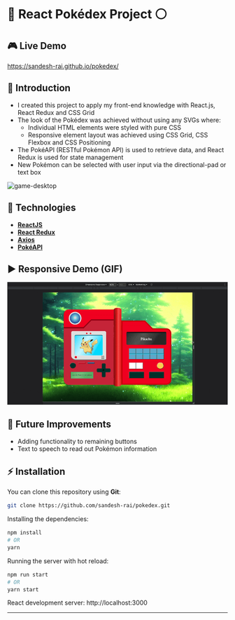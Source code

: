# 🔴 React Pokédex Project ⚪

## 🎮 Live Demo
https://sandesh-rai.github.io/pokedex/

## 📄 Introduction
- I created this project to apply my front-end knowledge with React.js, React Redux and CSS Grid
- The look of the Pokédex was achieved without using any SVGs where:
    - Individual HTML elements were styled with pure CSS
    - Responsive element layout was achieved using CSS Grid, CSS Flexbox and CSS Positioning
- The PokéAPI (RESTful Pokémon API) is used to retrieve data, and React Redux is used for state management
- New Pokémon can be selected with user input via the directional-pad or text box

<img src="https://github.com/sandesh-rai/pokedex/blob/main/src/assets/screenshot_desktop.png" alt="game-desktop"/>

## 🚀 Technologies
- **[ReactJS](https://reactjs.org)**
- **[React Redux](https://react-redux.js.org/)**
- **[Axios](https://github.com/axios/axios)**
- **[PokéAPI](https://pokeapi.co/)**

## ▶️ Responsive Demo (GIF)
![Responsive Demo](https://github.com/sandesh-rai/pokedex/blob/main/src/assets/pokedex_demo.gif)

## 🔮 Future Improvements
- Adding functionality to remaining buttons
- Text to speech to read out Pokémon information

## ⚡ Installation

You can clone this repository using __Git__:
```bash
git clone https://github.com/sandesh-rai/pokedex.git
```

Installing the dependencies:
```bash
npm install 
# OR
yarn
```

Running the server with hot reload:
```bash
npm run start
# OR
yarn start
```

React development server: http://localhost:3000

---

